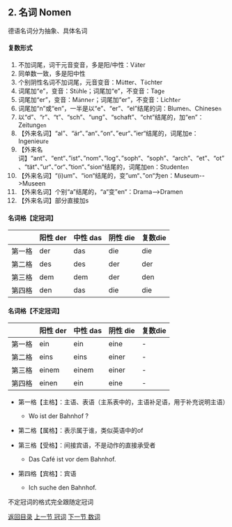 ## 2. 名词 Nomen

德语名词分为抽象、具体名词

#### 复数形式

1. 不加词尾，词干元音变音，多是阳/中性：V`ä`ter
2. 同单数一致，多是阳中性
3. 个别阴性名词不加词尾，元音变音：M`ü`tter、T`ö`chter
4. 词尾加“e”，变音：St`ü`hl`e`；词尾加“e”，不变音：Tag`e`
5. 词尾加“er”，变音：M`ä`nn`er`；词尾加“er”，不变音：Licht`er`
6. 词尾加“n”或“en”，一半是以“e”、“er”、“el”结尾的词：Blume`n`、Chinese`n`
7. 以“d”、“r”、“t”、“sch”、“ung”、“schaft”、“cht”结尾的，加“en”：Zeitung`en`
8. 【外来名词】“al”、“är“、”an“、”on“、”eur“、”ier“结尾的，词尾加e：Ingenieur`e`
9. 【外来名词】“ant”、“ent“、”ist“、”nom“、”log“、”soph“、“soph”、“arch”、“et”、“ot”、“tät“、”ur“、”or“、”tion“、”sion“结尾的，词尾加en：Student`en`
10. 【外来名词】“(i)um”、“ion“结尾的，变”um“、”on“为en：Museum-->Museen
11. 【外来名词】个别“a”结尾的，“a“变”en“：Drama-->Dramen
12. 【外来名词】部分直接加s

#### 名词格【定冠词】

|        | 阳性 der | 中性 das | 阴性 die | 复数die |
| ------ | -------- | -------- | -------- | ------- |
| 第一格 | der      | das      | die      | die     |
| 第二格 | des      | des      | der      | der     |
| 第三格 | dem      | dem      | der      | den     |
| 第四格 | den      | das      | die      | die     |

#### 名词格【不定冠词】

|        | 阳性 der | 中性 das | 阴性 die | 复数die |
| ------ | -------- | -------- | -------- | ------- |
| 第一格 | ein      | ein      | eine     | -       |
| 第二格 | eins     | eins     | einer    | -       |
| 第三格 | einem    | einem    | einer    | -       |
| 第四格 | einen    | ein      | eine     | -       |

* 第一格【主格】：主语、表语（主系表中的，主语补足语，用于补充说明主语）
  * Wo ist der Bahnhof ?

* 第二格【属格】：表示属于谁，类似英语中的of
* 第三格【受格】：间接宾语，不是动作的直接承受者
  * Das Café ist vor dem Bahnhof.

* 第四格【宾格】：宾语
  * Ich suche den Bahnhof.


不定冠词的格式完全跟随定冠词



[返回目录](../README.md) [上一节 冠词](Artikel.md) [下一节 数词](Zahlwort.md)

